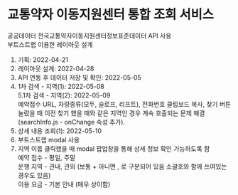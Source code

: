 # 교통약자 이동지원센터 통합 조회 서비스

공공데이터
전국교통약자이동지원센터정보표준데이터 API 사용  
부트스트랩 이용한 레이아웃 설계


1. 기획: 2022-04-21  
2. 레이아웃 설계: 2022-04-28  
3. API 연동 후 데이터 저장 및 확인: 2022-05-05  
4. 1차 검색 - 지역(1): 2022-05-08  
5.1차 검색 - 지역(2): 2022-05-09  
    예약접수 URL, 차량종류(모두, 슬로프, 리프트), 전화번호 클립보드 복사, 찾기 버튼 눌렀을 때 이전 찾기 했을 때와 같은 지역인 경우 계속 호출되는 문제 해결(searchInfo.js - onChange 속성 추가).   
6. 상세 내용 조회(1): 2022-05-10  
7. 부트스트랩  modal 사용  
8. 지역 이름 클릭했을 때 modal 팝업창을 통해 상세 정보 확인 가능하도록 함  
예약 접수 -  평일, 주말  
운행 지역 - 관내, 관외 (보통 + 아니면 , 로 구분되어 있음 소괄호와 함께 쓰여있는 경우도 있음)  
이용 요금 - 기본 안내 (매우 상이함)
